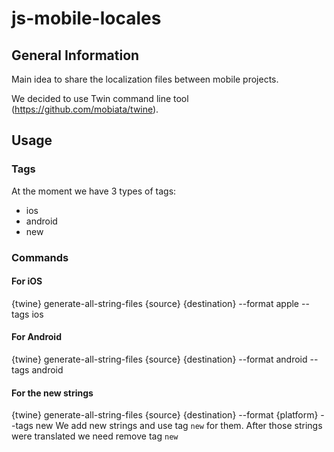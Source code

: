 # js-mobile-locales
General Information
--------------------
Main idea to share the localization files between mobile projects.

We decided to use Twin command line tool (https://github.com/mobiata/twine).


## Usage
### Tags  
  At the moment we have 3 types of tags:
  - ios
  - android
  - new

### Commands
#### For iOS
{twine} generate-all-string-files {source} {destination} --format apple --tags ios
#### For Android
{twine} generate-all-string-files {source} {destination} --format android --tags android
#### For the new strings
{twine} generate-all-string-files {source} {destination} --format {platform} --tags new
We add new strings and use tag `new` for them.
After those strings were translated we need remove tag `new`
